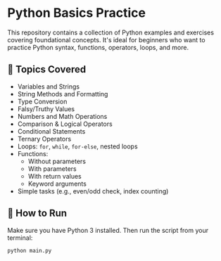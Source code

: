 # Python Basics Practice

This repository contains a collection of Python examples and exercises covering foundational concepts. It's ideal for beginners who want to practice Python syntax, functions, operators, loops, and more.

## 📌 Topics Covered

- Variables and Strings
- String Methods and Formatting
- Type Conversion
- Falsy/Truthy Values
- Numbers and Math Operations
- Comparison & Logical Operators
- Conditional Statements
- Ternary Operators
- Loops: `for`, `while`, `for-else`, nested loops
- Functions:
  - Without parameters
  - With parameters
  - With return values
  - Keyword arguments
- Simple tasks (e.g., even/odd check, index counting)

## 🚀 How to Run

Make sure you have Python 3 installed. Then run the script from your terminal:

```bash
python main.py
